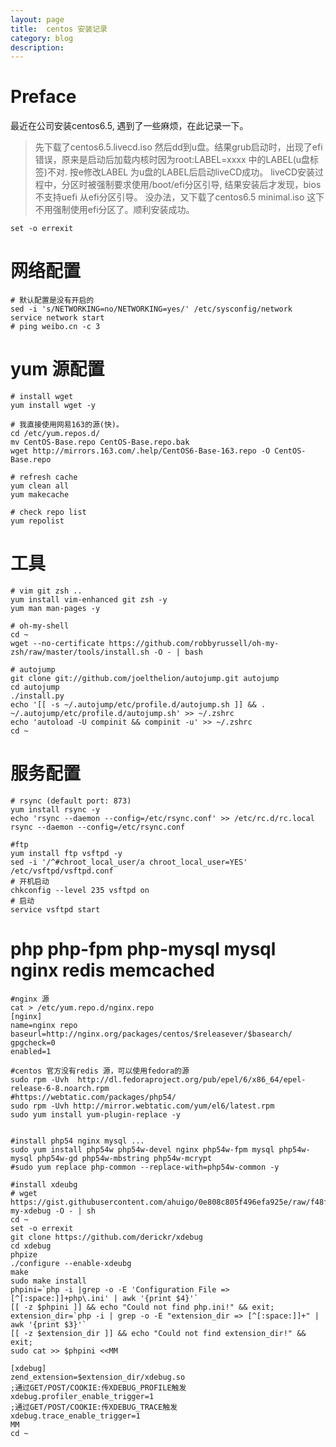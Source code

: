 ```yaml
---
layout: page
title:	centos 安装记录
category: blog
description: 
---
```

# Preface
最近在公司安装centos6.5, 遇到了一些麻烦，在此记录一下。
>先下载了centos6.5.livecd.iso 然后dd到u盘。结果grub启动时，出现了efi错误，原来是启动后加载内核时因为root:LABEL=xxxx 中的LABEL(u盘标签)不对. 按e修改LABEL 为u盘的LABEL后启动liveCD成功。
> liveCD安装过程中，分区时被强制要求使用/boot/efi分区引导, 结果安装后才发现，bios不支持uefi 从efi分区引导。
> 没办法，又下载了centos6.5 minimal.iso 这下不用强制使用efi分区了。顺利安装成功。

	set -o errexit

# 网络配置

	# 默认配置是没有开启的
	sed -i 's/NETWORKING=no/NETWORKING=yes/' /etc/sysconfig/network
	service network start
	# ping weibo.cn -c 3

# yum 源配置

	# install wget
	yum install wget -y

	# 我直接使用网易163的源(快)。
	cd /etc/yum.repos.d/
	mv CentOS-Base.repo CentOS-Base.repo.bak
	wget http://mirrors.163.com/.help/CentOS6-Base-163.repo -O CentOS-Base.repo

	# refresh cache
	yum clean all
	yum makecache
	
	# check repo list
	yum repolist

# 工具

	# vim git zsh ..
	yum install vim-enhanced git zsh -y
	yum man man-pages -y

	# oh-my-shell
	cd ~
	wget --no-certificate https://github.com/robbyrussell/oh-my-zsh/raw/master/tools/install.sh -O - | bash

	# autojump
	git clone git://github.com/joelthelion/autojump.git autojump
	cd autojump
	./install.py
	echo '[[ -s ~/.autojump/etc/profile.d/autojump.sh ]] && . ~/.autojump/etc/profile.d/autojump.sh' >> ~/.zshrc
	echo 'autoload -U compinit && compinit -u' >> ~/.zshrc
	cd ~

# 服务配置
	# rsync (default port: 873)
	yum install rsync -y
	echo 'rsync --daemon --config=/etc/rsync.conf' >> /etc/rc.d/rc.local
	rsync --daemon --config=/etc/rsync.conf

	#ftp 
	yum install ftp vsftpd -y
	sed -i '/^#chroot_local_user/a chroot_local_user=YES' /etc/vsftpd/vsftpd.conf
	# 开机启动
	chkconfig --level 235 vsftpd on
	# 启动
	service vsftpd start
	
# php php-fpm php-mysql mysql nginx redis memcached

	#nginx 源
	cat > /etc/yum.repo.d/nginx.repo 
	[nginx] 
	name=nginx repo 
	baseurl=http://nginx.org/packages/centos/$releasever/$basearch/ 
	gpgcheck=0 
	enabled=1

	#centos 官方没有redis 源，可以使用fedora的源
	sudo rpm -Uvh  http://dl.fedoraproject.org/pub/epel/6/x86_64/epel-release-6-8.noarch.rpm
	#https://webtatic.com/packages/php54/
	sudo rpm -Uvh http://mirror.webtatic.com/yum/el6/latest.rpm
	sudo yum install yum-plugin-replace -y


	#install php54 nginx mysql ...
	sudo yum install php54w php54w-devel nginx php54w-fpm mysql php54w-mysql php54w-gd php54w-mbstring php54w-mcrypt
	#sudo yum replace php-common --replace-with=php54w-common -y

	#install xdeubg
	# wget https://gist.githubusercontent.com/ahuigo/0e808c805f496efa925e/raw/f48f610d0abbf67a976d517310b3d977a07d4fff/oh-my-xdebug -O - | sh
	cd ~
	set -o errexit
	git clone https://github.com/derickr/xdebug 
	cd xdebug
	phpize
	./configure --enable-xdeubg
	make
	sudo make install
	phpini=`php -i |grep -o -E 'Configuration File => [^[:space:]]+php\.ini' | awk '{print $4}'`
	[[ -z $phpini ]] && echo "Could not find php.ini!" && exit;
	extension_dir=`php -i | grep -o -E "extension_dir => [^[:space:]]+" | awk '{print $3}'`
	[[ -z $extension_dir ]] && echo "Could not find extension_dir!" && exit;
	sudo cat >> $phpini <<MM

	[xdebug]
	zend_extension=$extension_dir/xdebug.so
	;通过GET/POST/COOKIE:传XDEBUG_PROFILE触发
	xdebug.profiler_enable_trigger=1
	;通过GET/POST/COOKIE:传XDEBUG_TRACE触发
	xdebug.trace_enable_trigger=1
	MM
	cd ~
